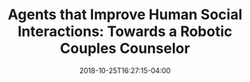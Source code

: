 ---
name: "Agents Improving Human Social Interactions"
title: "Agents that Improve Human Social Interactions: Towards a Robotic Couples Counselor"
project: null
event: "International Conference on Virtual Social Interaction"
authors: 
- name: "Bickmore, T."
- name: "Utami, D"
year: 2017
resources: null
external_url: null
date: 2018-10-25T16:27:15-04:00
draft: false
---